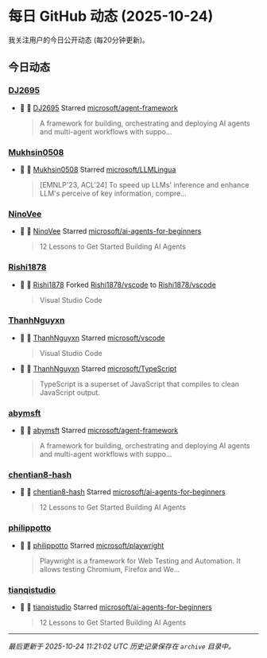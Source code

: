 # 每日 GitHub 动态 (2025-10-24)

我关注用户的今日公开动态 (每20分钟更新)。

## 今日动态

### [DJ2695](https://github.com/DJ2695)
- 🌟 👤 [DJ2695](https://github.com/DJ2695) Starred [microsoft/agent-framework](https://github.com/microsoft/agent-framework)
  > A framework for building, orchestrating and deploying AI agents and multi-agent workflows with suppo...

### [Mukhsin0508](https://github.com/Mukhsin0508)
- 🌟 👤 [Mukhsin0508](https://github.com/Mukhsin0508) Starred [microsoft/LLMLingua](https://github.com/microsoft/LLMLingua)
  > [EMNLP'23, ACL'24] To speed up LLMs' inference and enhance LLM's perceive of key information, compre...

### [NinoVee](https://github.com/NinoVee)
- 🌟 👤 [NinoVee](https://github.com/NinoVee) Starred [microsoft/ai-agents-for-beginners](https://github.com/microsoft/ai-agents-for-beginners)
  > 12 Lessons to Get Started Building AI Agents

### [Rishi1878](https://github.com/Rishi1878)
- 🍴 👤 [Rishi1878](https://github.com/Rishi1878) Forked [Rishi1878/vscode](https://github.com/Rishi1878/vscode) to [Rishi1878/vscode](https://github.com/Rishi1878/vscode)
  > Visual Studio Code

### [ThanhNguyxn](https://github.com/ThanhNguyxn)
- 🌟 👤 [ThanhNguyxn](https://github.com/ThanhNguyxn) Starred [microsoft/vscode](https://github.com/microsoft/vscode)
  > Visual Studio Code
- 🌟 👤 [ThanhNguyxn](https://github.com/ThanhNguyxn) Starred [microsoft/TypeScript](https://github.com/microsoft/TypeScript)
  > TypeScript is a superset of JavaScript that compiles to clean JavaScript output.

### [abymsft](https://github.com/abymsft)
- 🌟 👤 [abymsft](https://github.com/abymsft) Starred [microsoft/agent-framework](https://github.com/microsoft/agent-framework)
  > A framework for building, orchestrating and deploying AI agents and multi-agent workflows with suppo...

### [chentian8-hash](https://github.com/chentian8-hash)
- 🌟 👤 [chentian8-hash](https://github.com/chentian8-hash) Starred [microsoft/ai-agents-for-beginners](https://github.com/microsoft/ai-agents-for-beginners)
  > 12 Lessons to Get Started Building AI Agents

### [philippotto](https://github.com/philippotto)
- 🌟 👤 [philippotto](https://github.com/philippotto) Starred [microsoft/playwright](https://github.com/microsoft/playwright)
  > Playwright is a framework for Web Testing and Automation. It allows testing Chromium, Firefox and We...

### [tianqistudio](https://github.com/tianqistudio)
- 🌟 👤 [tianqistudio](https://github.com/tianqistudio) Starred [microsoft/ai-agents-for-beginners](https://github.com/microsoft/ai-agents-for-beginners)
  > 12 Lessons to Get Started Building AI Agents


---
*最后更新于 2025-10-24 11:21:02 UTC*
*历史记录保存在 `archive` 目录中。*
